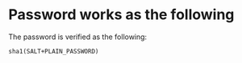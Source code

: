 
# Password works as the following

The password is verified as the following:

```
sha1(SALT+PLAIN_PASSWORD)
```
